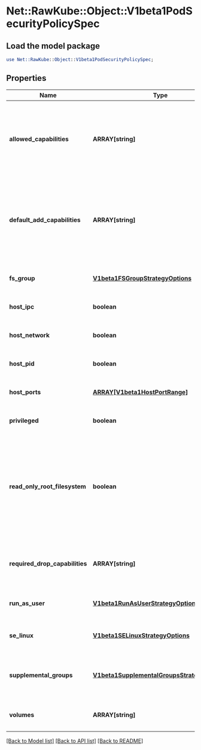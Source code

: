 # Net::RawKube::Object::V1beta1PodSecurityPolicySpec

## Load the model package
```perl
use Net::RawKube::Object::V1beta1PodSecurityPolicySpec;
```

## Properties
Name | Type | Description | Notes
------------ | ------------- | ------------- | -------------
**allowed_capabilities** | **ARRAY[string]** | AllowedCapabilities is a list of capabilities that can be requested to add to the container. Capabilities in this field may be added at the pod author&#39;s discretion. You must not list a capability in both AllowedCapabilities and RequiredDropCapabilities. | [optional] 
**default_add_capabilities** | **ARRAY[string]** | DefaultAddCapabilities is the default set of capabilities that will be added to the container unless the pod spec specifically drops the capability.  You may not list a capabiility in both DefaultAddCapabilities and RequiredDropCapabilities. | [optional] 
**fs_group** | [**V1beta1FSGroupStrategyOptions**](V1beta1FSGroupStrategyOptions.md) | FSGroup is the strategy that will dictate what fs group is used by the SecurityContext. | 
**host_ipc** | **boolean** | hostIPC determines if the policy allows the use of HostIPC in the pod spec. | [optional] 
**host_network** | **boolean** | hostNetwork determines if the policy allows the use of HostNetwork in the pod spec. | [optional] 
**host_pid** | **boolean** | hostPID determines if the policy allows the use of HostPID in the pod spec. | [optional] 
**host_ports** | [**ARRAY[V1beta1HostPortRange]**](V1beta1HostPortRange.md) | hostPorts determines which host port ranges are allowed to be exposed. | [optional] 
**privileged** | **boolean** | privileged determines if a pod can request to be run as privileged. | [optional] 
**read_only_root_filesystem** | **boolean** | ReadOnlyRootFilesystem when set to true will force containers to run with a read only root file system.  If the container specifically requests to run with a non-read only root file system the PSP should deny the pod. If set to false the container may run with a read only root file system if it wishes but it will not be forced to. | [optional] 
**required_drop_capabilities** | **ARRAY[string]** | RequiredDropCapabilities are the capabilities that will be dropped from the container.  These are required to be dropped and cannot be added. | [optional] 
**run_as_user** | [**V1beta1RunAsUserStrategyOptions**](V1beta1RunAsUserStrategyOptions.md) | runAsUser is the strategy that will dictate the allowable RunAsUser values that may be set. | 
**se_linux** | [**V1beta1SELinuxStrategyOptions**](V1beta1SELinuxStrategyOptions.md) | seLinux is the strategy that will dictate the allowable labels that may be set. | 
**supplemental_groups** | [**V1beta1SupplementalGroupsStrategyOptions**](V1beta1SupplementalGroupsStrategyOptions.md) | SupplementalGroups is the strategy that will dictate what supplemental groups are used by the SecurityContext. | 
**volumes** | **ARRAY[string]** | volumes is a white list of allowed volume plugins.  Empty indicates that all plugins may be used. | [optional] 

[[Back to Model list]](../README.md#documentation-for-models) [[Back to API list]](../README.md#documentation-for-api-endpoints) [[Back to README]](../README.md)


